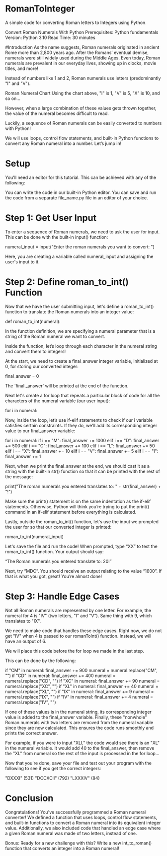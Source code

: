 # RomanToInteger
A simple code for converting Roman letters to Integers using Python.

Convert Roman Numerals With Python
Prerequisites: Python fundamentals
Version: Python 3.10
Read Time: 30 minutes

#Introduction
As the name suggests, Roman numerals originated in ancient Rome more than 2,800 years ago. After the Romans’ eventual demise, numerals were still widely used during the Middle Ages. Even today, Roman numerals are prevalent in our everyday lives, showing up in clocks, movie titles, and more!

Instead of numbers like 1 and 2, Roman numerals use letters (predominantly "I" and "V").

Roman Numeral Chart
Using the chart above, "I" is 1, "V" is 5, "X" is 10, and so on…

However, when a large combination of these values gets thrown together, the value of the numeral becomes difficult to read.

Luckily, a sequence of Roman numerals can be easily converted to numbers with Python!

We will use loops, control flow statements, and built-in Python functions to convert any Roman numeral into a number. Let’s jump in!

# Setup
You'll need an editor for this tutorial. This can be achieved with any of the following:

You can write the code in our built-in Python editor.
You can save and run the code from a separate file_name.py file in an editor of your choice.

# Step 1: Get User Input
To enter a sequence of Roman numerals, we need to ask the user for input. This can be done with the built-in input() function:

numeral_input = input("Enter the roman numerals you want to convert: ")

Here, you are creating a variable called numeral_input and assigning the user's input to it.

# Step 2: Define roman_to_int() Function
Now that we have the user submitting input, let's define a roman_to_int() function to translate the Roman numerals into an integer value:

def roman_to_int(numeral):

In the function definition, we are specifying a numeral parameter that is a string of the Roman numeral we want to convert.

Inside the function, Iet’s loop through each character in the numeral string and convert them to integers!

At the start, we need to create a final_answer integer variable, initialized at 0, for storing our converted integer:

final_answer = 0

The 'final _answer' will be printed at the end of the function.

Next let's create a for loop that repeats a particular block of code for all the characters of the numeral variable (our user input):

for i in numeral:

Now, inside the loop, let’s use if-elif statements to check if our i variable satisfies certain constraints. If they do, we'll add its corresponding integer value to our final_answer variable:

for i in numeral:
  if i == "M":
    final_answer += 1000
  elif i == "D":
    final_answer += 500
  elif i == "C":
    final_answer += 100
  elif i == "L":
    final_answer += 50
  elif i == "X":
    final_answer += 10
  elif i == "V":
    final_answer += 5
  elif i == "I":
    final_answer += 1

Next, when we print the final_answer at the end, we should cast it as a string with the built-in str() function so that it can be printed with the rest of the message:

print("The roman numerals you entered translates to: " + str(final_answer) + "!")

Make sure the print() statement is on the same indentation as the if-elif statements. Otherwise, Python will think you’re trying to put the print() command in an if-elif statement before everything is calculated.

Lastly, outside the roman_to_int() function, let's use the input we prompted the user for so that our converted integer is printed:

roman_to_int(numeral_input)

Let's save the file and run the code! When prompted, type “XX” to test the roman_to_int() function. Your output should say:

“The Roman numerals you entered translate to: 20!”

Next, try “MDC”. You should receive an output relating to the value “1600”. If that is what you got, great! You’re almost done!

# Step 3: Handle Edge Cases
Not all Roman numerals are represented by one letter. For example, the numeral for 4 is "IV" (two letters, "I" and "V"). Same thing with 9, which translates to "IX".

We need to make code that handles these edge cases. Right now, we do not get "IV" when 4 is passed to our romanToInt() function. Instead, we will have an output of 6.

We will place this code before the for loop we made in the last step.

This can be done by the following:

if "CM" in numeral:
  final_answer += 900
  numeral = numeral.replace("CM", "")
if "CD" in numeral:
  final_answer += 400
  numeral = numeral.replace("CD", "")
if "XC" in numeral:
  final_answer += 90
  numeral = numeral.replace("XC", "")
if "XL" in numeral:
  final_answer += 40
  numeral = numeral.replace("XL", "")
if "IX" in numeral:
  final_answer += 9
  numeral = numeral.replace("IX", "")
if "IV" in numeral:
  final_answer += 4
  numeral = numeral.replace("IV", "")

If one of these values is in the numeral string, its corresponding integer value is added to the final_answer variable. Finally, these "nonwhole" Roman numerals with two letters are removed from the numeral variable since they are now calculated. This ensures the code runs smoothly and prints the correct answer.

For example, if you were to input "XLI," the code would see there is an "XL" in the numeral variable. It would add 40 to the final_answer, then remove the "XL" from numeral so the rest of the input is processed in the for loop...

Now that you're done, save your file and test out your program with the following to see if you get the correct integers:

"DXXXI" (531)
"DCCXCII" (792)
"LXXXIV" (84)

# Conclusion
Congratulations! You've successfully programmed a Roman numeral converter! We defined a function that uses loops, control flow statements, and built-in functions to convert a Roman numeral into its equivalent integer value. Additionally, we also included code that handled an edge case where a given Roman numeral was made of two letters, instead of one.

Bonus: Ready for a new challenge with this? Write a new int_to_roman() function that converts an integer into a Roman numeral!

